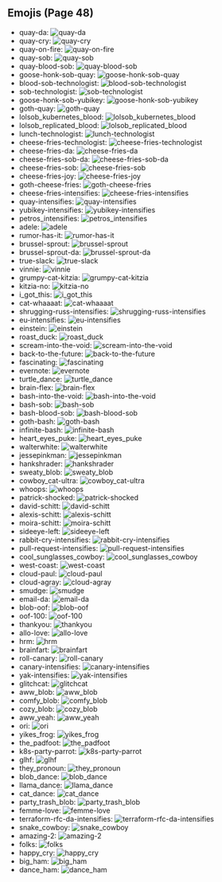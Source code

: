 
## Emojis (Page 48)

* quay-da: ![quay-da](/output/quay-da.png)
* quay-cry: ![quay-cry](/output/quay-cry.png)
* quay-on-fire: ![quay-on-fire](/output/quay-on-fire.gif)
* quay-sob: ![quay-sob](/output/quay-sob.png)
* quay-blood-sob: ![quay-blood-sob](/output/quay-blood-sob.png)
* goose-honk-sob-quay: ![goose-honk-sob-quay](/output/goose-honk-sob-quay.png)
* blood-sob-technologist: ![blood-sob-technologist](/output/blood-sob-technologist.png)
* sob-technologist: ![sob-technologist](/output/sob-technologist.png)
* goose-honk-sob-yubikey: ![goose-honk-sob-yubikey](/output/goose-honk-sob-yubikey.png)
* goth-quay: ![goth-quay](/output/goth-quay.png)
* lolsob_kubernetes_blood: ![lolsob_kubernetes_blood](/output/lolsob_kubernetes_blood.png)
* lolsob_replicated_blood: ![lolsob_replicated_blood](/output/lolsob_replicated_blood.png)
* lunch-technologist: ![lunch-technologist](/output/lunch-technologist.png)
* cheese-fries-technologist: ![cheese-fries-technologist](/output/cheese-fries-technologist.png)
* cheese-fries-da: ![cheese-fries-da](/output/cheese-fries-da.png)
* cheese-fries-sob-da: ![cheese-fries-sob-da](/output/cheese-fries-sob-da.png)
* cheese-fries-sob: ![cheese-fries-sob](/output/cheese-fries-sob.png)
* cheese-fries-joy: ![cheese-fries-joy](/output/cheese-fries-joy.png)
* goth-cheese-fries: ![goth-cheese-fries](/output/goth-cheese-fries.png)
* cheese-fries-intensifies: ![cheese-fries-intensifies](/output/cheese-fries-intensifies.gif)
* quay-intensifies: ![quay-intensifies](/output/quay-intensifies.gif)
* yubikey-intensifies: ![yubikey-intensifies](/output/yubikey-intensifies.gif)
* petros_intensifies: ![petros_intensifies](/output/petros_intensifies.gif)
* adele: ![adele](/output/adele.jpg)
* rumor-has-it: ![rumor-has-it](/output/rumor-has-it)
* brussel-sprout: ![brussel-sprout](/output/brussel-sprout.png)
* brussel-sprout-da: ![brussel-sprout-da](/output/brussel-sprout-da.png)
* true-slack: ![true-slack](/output/true-slack.png)
* vinnie: ![vinnie](/output/vinnie.png)
* grumpy-cat-kitzia: ![grumpy-cat-kitzia](/output/grumpy-cat-kitzia.jpg)
* kitzia-no: ![kitzia-no](/output/kitzia-no.png)
* i_got_this: ![i_got_this](/output/i_got_this.jpg)
* cat-whaaaat: ![cat-whaaaat](/output/cat-whaaaat.png)
* shrugging-russ-intensifies: ![shrugging-russ-intensifies](/output/shrugging-russ-intensifies.gif)
* eu-intensifies: ![eu-intensifies](/output/eu-intensifies.gif)
* einstein: ![einstein](/output/einstein.jpg)
* roast_duck: ![roast_duck](/output/roast_duck.png)
* scream-into-the-void: ![scream-into-the-void](/output/scream-into-the-void.gif)
* back-to-the-future: ![back-to-the-future](/output/back-to-the-future.png)
* fascinating: ![fascinating](/output/fascinating.jpg)
* evernote: ![evernote](/output/evernote.png)
* turtle_dance: ![turtle_dance](/output/turtle_dance.gif)
* brain-flex: ![brain-flex](/output/brain-flex.png)
* bash-into-the-void: ![bash-into-the-void](/output/bash-into-the-void.gif)
* bash-sob: ![bash-sob](/output/bash-sob.png)
* bash-blood-sob: ![bash-blood-sob](/output/bash-blood-sob.png)
* goth-bash: ![goth-bash](/output/goth-bash.png)
* infinite-bash: ![infinite-bash](/output/infinite-bash.gif)
* heart_eyes_puke: ![heart_eyes_puke](/output/heart_eyes_puke.png)
* walterwhite: ![walterwhite](/output/walterwhite.png)
* jessepinkman: ![jessepinkman](/output/jessepinkman.png)
* hankshrader: ![hankshrader](/output/hankshrader.png)
* sweaty_blob: ![sweaty_blob](/output/sweaty_blob.png)
* cowboy_cat-ultra: ![cowboy_cat-ultra](/output/cowboy_cat-ultra.png)
* whoops: ![whoops](/output/whoops.jpg)
* patrick-shocked: ![patrick-shocked](/output/patrick-shocked.jpg)
* david-schitt: ![david-schitt](/output/david-schitt.png)
* alexis-schitt: ![alexis-schitt](/output/alexis-schitt.png)
* moira-schitt: ![moira-schitt](/output/moira-schitt.png)
* sideeye-left: ![sideeye-left](/output/sideeye-left.png)
* rabbit-cry-intensifies: ![rabbit-cry-intensifies](/output/rabbit-cry-intensifies.gif)
* pull-request-intensifies: ![pull-request-intensifies](/output/pull-request-intensifies.gif)
* cool_sunglasses_cowboy: ![cool_sunglasses_cowboy](/output/cool_sunglasses_cowboy.png)
* west-coast: ![west-coast](/output/west-coast.png)
* cloud-paul: ![cloud-paul](/output/cloud-paul.png)
* cloud-agray: ![cloud-agray](/output/cloud-agray)
* smudge: ![smudge](/output/smudge.png)
* email-da: ![email-da](/output/email-da.png)
* blob-oof: ![blob-oof](/output/blob-oof.png)
* oof-100: ![oof-100](/output/oof-100.png)
* thankyou: ![thankyou](/output/thankyou.png)
* allo-love: ![allo-love](/output/allo-love.gif)
* hrm: ![hrm](/output/hrm.png)
* brainfart: ![brainfart](/output/brainfart.gif)
* roll-canary: ![roll-canary](/output/roll-canary.gif)
* canary-intensifies: ![canary-intensifies](/output/canary-intensifies.gif)
* yak-intensifies: ![yak-intensifies](/output/yak-intensifies.gif)
* glitchcat: ![glitchcat](/output/glitchcat.gif)
* aww_blob: ![aww_blob](/output/aww_blob.png)
* comfy_blob: ![comfy_blob](/output/comfy_blob.png)
* cozy_blob: ![cozy_blob](/output/cozy_blob)
* aww_yeah: ![aww_yeah](/output/aww_yeah.gif)
* ori: ![ori](/output/ori.jpg)
* yikes_frog: ![yikes_frog](/output/yikes_frog.png)
* the_padfoot: ![the_padfoot](/output/the_padfoot.png)
* k8s-party-parrot: ![k8s-party-parrot](/output/k8s-party-parrot.gif)
* glhf: ![glhf](/output/glhf.png)
* they_pronoun: ![they_pronoun](/output/they_pronoun.png)
* blob_dance: ![blob_dance](/output/blob_dance.gif)
* llama_dance: ![llama_dance](/output/llama_dance.gif)
* cat_dance: ![cat_dance](/output/cat_dance.gif)
* party_trash_blob: ![party_trash_blob](/output/party_trash_blob.gif)
* femme-love: ![femme-love](/output/femme-love.gif)
* terraform-rfc-da-intensifies: ![terraform-rfc-da-intensifies](/output/terraform-rfc-da-intensifies.gif)
* snake_cowboy: ![snake_cowboy](/output/snake_cowboy.png)
* amazing-2: ![amazing-2](/output/amazing-2)
* folks: ![folks](/output/folks.gif)
* happy_cry: ![happy_cry](/output/happy_cry.png)
* big_ham: ![big_ham](/output/big_ham.gif)
* dance_ham: ![dance_ham](/output/dance_ham.gif)
